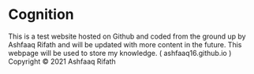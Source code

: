# Cognition

This is a test website hosted on Github and coded from the ground up by Ashfaaq Rifath and will be updated with more content in the future.
This webpage will be used to store my knowledge. ( ashfaaq16.github.io )
Copyright © 2021 Ashfaaq Rifath
